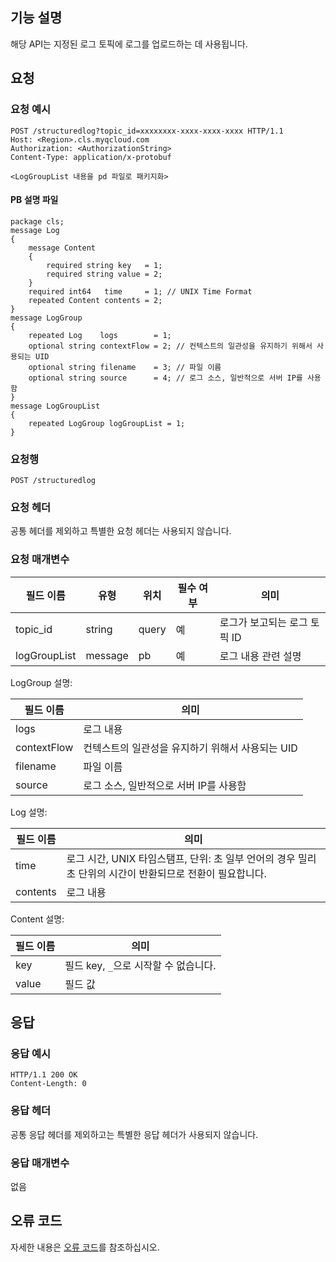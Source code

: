 ## 기능 설명

해당 API는 지정된 로그 토픽에 로그를 업로드하는 데 사용됩니다.

## 요청

### 요청 예시

```
POST /structuredlog?topic_id=xxxxxxxx-xxxx-xxxx-xxxx HTTP/1.1
Host: <Region>.cls.myqcloud.com
Authorization: <AuthorizationString>
Content-Type: application/x-protobuf

<LogGroupList 내용을 pd 파일로 패키지화>
```
#### PB 설명 파일

```
package cls;
message Log
{
    message Content
    {
        required string key   = 1;
        required string value = 2;
    }
    required int64   time     = 1; // UNIX Time Format
    repeated Content contents = 2;
}
message LogGroup
{
    repeated Log    logs        = 1;
    optional string contextFlow = 2; // 컨텍스트의 일관성을 유지하기 위해서 사용되는 UID
    optional string filename    = 3; // 파일 이름
    optional string source      = 4; // 로그 소스, 일반적으로 서버 IP를 사용함
}
message LogGroupList
{
    repeated LogGroup logGroupList = 1;
}
```

### 요청행

```
POST /structuredlog
```

### 요청 헤더

공통 헤더를 제외하고 특별한 요청 헤더는 사용되지 않습니다.

### 요청 매개변수

| 필드 이름        |  유형  | 위치  |필수 여부 |      의미                                      |
|--------------|--------|------|--------|-----------------------------------------------|
| topic_id     | string | query| 예     |로그가 보고되는 로그 토픽 ID                            |
| logGroupList | message|  pb | 예     |로그 내용 관련 설명                                     |

LogGroup 설명:

| 필드 이름        |      의미                                      |
|--------------|-----------------------------------------------|
| logs         |로그 내용                                        |
| contextFlow  |컨텍스트의 일관성을 유지하기 위해서 사용되는 UID                                |
| filename     |파일 이름                                          |
| source       |로그 소스, 일반적으로 서버 IP를 사용함                          |

Log 설명:

| 필드 이름        |      의미                                      |
|--------------|-----------------------------------------------|
| time         |로그 시간, UNIX 타임스탬프, 단위: 초 일부 언어의 경우 밀리초 단위의 시간이 반환되므로 전환이 필요합니다. |
| contents     |로그 내용                                        |

Content 설명:

| 필드 이름        |      의미                                      |
|--------------|-----------------------------------------------|
| key          |필드 key, ```_```으로 시작할 수 없습니다.                    |
| value        |필드 값                                        |

## 응답

### 응답 예시

```
HTTP/1.1 200 OK
Content-Length: 0
```

### 응답 헤더

공통 응답 헤더를 제외하고는 특별한 응답 헤더가 사용되지 않습니다.

### 응답 매개변수

없음

## 오류 코드

자세한 내용은 [오류 코드](https://cloud.tencent.com/document/product/614/12402)를 참조하십시오.

